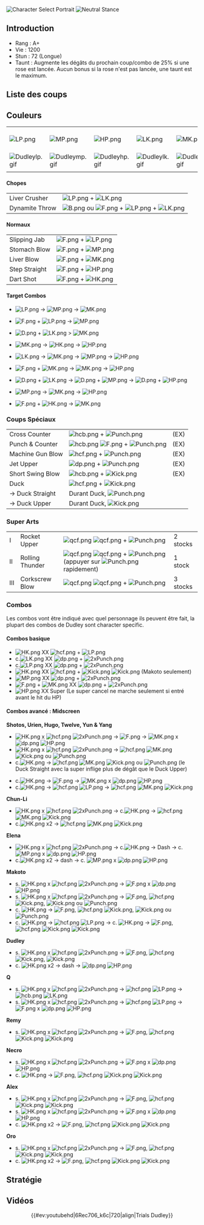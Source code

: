 ![Character Select
Portrait](Dudley3sport.gif "Character Select Portrait") ![Neutral
Stance](Dudley3s-stance-short.gif "Neutral Stance")

## Introduction

- Rang : A+
- Vie : 1200
- Stun : 72 (Longue)
- Taunt : Augmente les dégâts du prochain coup/combo de 25% si une rose
  est lancée. Aucun bonus si la rose n'est pas lancée, une taunt est le
  maximum.

## Liste des coups

## Couleurs

|                                  |                                  |                                  |                                  |                                  |                                  |                                                              |
|----------------------------------|----------------------------------|----------------------------------|----------------------------------|----------------------------------|----------------------------------|--------------------------------------------------------------|
| ![](LP.png "LP.png")             | ![](MP.png "MP.png")             | ![](HP.png "HP.png")             | ![](LK.png "LK.png")             | ![](MK.png "MK.png")             | ![](HK.png "HK.png")             | ![](LP.png "LP.png")![](MK.png "MK.png")![](HP.png "HP.png") |
| ![](Dudleylp.gif "Dudleylp.gif") | ![](Dudleymp.gif "Dudleymp.gif") | ![](Dudleyhp.gif "Dudleyhp.gif") | ![](Dudleylk.gif "Dudleylk.gif") | ![](Dudleymk.gif "Dudleymk.gif") | ![](Dudleyhk.gif "Dudleyhk.gif") | ![](Dudleylpmkhp.gif "Dudleylpmkhp.gif")                     |
|                                  |                                  |                                  |                                  |                                  |                                  |                                                              |

#### Chopes

|                |                                                                                        |
|----------------|----------------------------------------------------------------------------------------|
| Liver Crusher  | ![](LP.png "LP.png") + ![](LK.png "LK.png")                                            |
| Dynamite Throw | ![](B.png "B.png") ou ![](F.png "F.png") + ![](LP.png "LP.png") + ![](LK.png "LK.png") |

#### Normaux

|               |                                           |
|---------------|-------------------------------------------|
| Slipping Jab  | ![](F.png "F.png") + ![](LP.png "LP.png") |
| Stomach Blow  | ![](F.png "F.png") + ![](MP.png "MP.png") |
| Liver Blow    | ![](F.png "F.png") + ![](MK.png "MK.png") |
| Step Straight | ![](F.png "F.png") + ![](HP.png "HP.png") |
| Dart Shot     | ![](F.png "F.png") + ![](HK.png "HK.png") |

#### Target Combos

- ![](LP.png "LP.png") -\> ![](MP.png "MP.png") -\> ![](MK.png "MK.png")

<!-- -->

- ![](F.png "F.png") + ![](LP.png "LP.png") -\> ![](MP.png "MP.png")

<!-- -->

- ![](D.png "D.png") + ![](LK.png "LK.png") \> ![](MK.png "MK.png")

<!-- -->

- ![](MK.png "MK.png") -\> ![](HK.png "HK.png") -\> ![](HP.png "HP.png")

<!-- -->

- ![](LK.png "LK.png") -\> ![](MK.png "MK.png") -\> ![](MP.png "MP.png")
  -\> ![](HP.png "HP.png")

<!-- -->

- ![](F.png "F.png") + ![](MK.png "MK.png") -\> ![](MK.png "MK.png") -\>
  ![](HP.png "HP.png")

<!-- -->

- ![](D.png "D.png") + ![](LK.png "LK.png") -\> ![](D.png "D.png") +
  ![](MP.png "MP.png") -\> ![](D.png "D.png") + ![](HP.png "HP.png")

<!-- -->

- ![](MP.png "MP.png") -\> ![](MK.png "MK.png") -\> ![](HP.png "HP.png")

<!-- -->

- ![](F.png "F.png") + ![](HK.png "HK.png") -\> ![](MK.png "MK.png")

### Coups Spéciaux

|                   |                                                                        |      |
|-------------------|------------------------------------------------------------------------|------|
| Cross Counter     | ![](hcb.png "hcb.png") + ![](Punch.png "Punch.png")                    | (EX) |
| Punch & Counter   | ![](hcb.png "hcb.png") ![](F.png "F.png") + ![](Punch.png "Punch.png") | (EX) |
| Machine Gun Blow  | ![](hcf.png "hcf.png") + ![](Punch.png "Punch.png")                    | (EX) |
| Jet Upper         | ![](dp.png "dp.png") + ![](Punch.png "Punch.png")                      | (EX) |
| Short Swing Blow  | ![](hcb.png "hcb.png") + ![](Kick.png "Kick.png")                      | (EX) |
| Duck              | ![](hcf.png "hcf.png") + ![](Kick.png "Kick.png")                      |      |
| -\> Duck Straight | Durant Duck, ![](Punch.png "Punch.png")                                |      |
| -\> Duck Upper    | Durant Duck, ![](Kick.png "Kick.png")                                  |      |

### Super Arts

|     |                 |                                                                                                                                |          |
|-----|-----------------|--------------------------------------------------------------------------------------------------------------------------------|----------|
| I   | Rocket Upper    | ![](qcf.png "qcf.png") ![](qcf.png "qcf.png") + ![](Punch.png "Punch.png")                                                     | 2 stocks |
| II  | Rolling Thunder | ![](qcf.png "qcf.png") ![](qcf.png "qcf.png") + ![](Punch.png "Punch.png") (appuyer sur ![](Punch.png "Punch.png") rapidement) | 1 stock  |
| III | Corkscrew Blow  | ![](qcf.png "qcf.png") ![](qcf.png "qcf.png") + ![](Punch.png "Punch.png")                                                     | 3 stocks |

### Combos

Les combos vont être indiqué avec quel personnage ils peuvent être fait,
la plupart des combos de Dudley sont character specific.

#### Combos basique

- ![](HK.png "HK.png") XX ![](hcf.png "hcf.png") + ![](LP.png "LP.png")
- c.![](LK.png "LK.png") XX ![](dp.png "dp.png") +
  ![](2xPunch.png "2xPunch.png")
- c.![](LP.png "LP.png") XX ![](dp.png "dp.png") +
  ![](2xPunch.png "2xPunch.png")
- ![](HK.png "HK.png") XX ![](hcf.png "hcf.png") +
  ![](Kick.png "Kick.png") ![](Kick.png "Kick.png") (Makoto seulement)
- ![](MP.png "MP.png") XX ![](dp.png "dp.png") +
  ![](2xPunch.png "2xPunch.png")
- ![](F.png "F.png") + ![](MK.png "MK.png") XX ![](dp.png "dp.png") +
  ![](2xPunch.png "2xPunch.png")
- ![](HP.png "HP.png") XX Super (Le super cancel ne marche seulement si
  entré avant le hit du HP)

#### Combos avancé : Midscreen

**Shotos, Urien, Hugo, Twelve, Yun & Yang**

- ![](HK.png "HK.png") x ![](hcf.png "hcf.png")
  ![](2xPunch.png "2xPunch.png") -\> ![](F.png "F.png") -\>
  ![](MK.png "MK.png") x ![](dp.png "dp.png") ![](HP.png "HP.png")
- ![](HK.png "HK.png") x ![](hcf.png "hcf.png")
  ![](2xPunch.png "2xPunch.png") -\> ![](hcf.png "hcf.png")
  ![](MK.png "MK.png") ![](Kick.png "Kick.png") ou
  ![](Punch.png "Punch.png")
- c.![](HK.png "HK.png") -\> ![](hcf.png "hcf.png") ![](MK.png "MK.png")
  ![](Kick.png "Kick.png") ou ![](Punch.png "Punch.png") (le Duck
  Straight avec la super inflige plus de dégât que le Duck Upper)

<!-- -->

- c.![](HK.png "HK.png") -\> ![](F.png "F.png") -\> ![](MK.png "MK.png")
  x ![](dp.png "dp.png") ![](HP.png "HP.png")
- c.![](HK.png "HK.png") -\> ![](hcf.png "hcf.png") ![](LP.png "LP.png")
  -\> ![](hcf.png "hcf.png") ![](MK.png "MK.png")
  ![](Kick.png "Kick.png")

**Chun-Li**

- ![](HK.png "HK.png") x ![](hcf.png "hcf.png")
  ![](2xPunch.png "2xPunch.png") -\> c.![](HK.png "HK.png") -\>
  ![](hcf.png "hcf.png") ![](MK.png "MK.png") ![](Kick.png "Kick.png")
- c.![](HK.png "HK.png") x2 -\> ![](hcf.png "hcf.png")
  ![](MK.png "MK.png") ![](Kick.png "Kick.png")

**Elena**

- ![](HK.png "HK.png") x ![](hcf.png "hcf.png")
  ![](2xPunch.png "2xPunch.png") -\> c.![](HK.png "HK.png") -\> Dash -\>
  c.![](MP.png "MP.png") x ![](dp.png "dp.png") ![](HP.png "HP.png")
- c.![](HK.png "HK.png") x2 -\> dash -\> c. ![](MP.png "MP.png") x
  ![](dp.png "dp.png") ![](HP.png "HP.png")

**Makoto**

- s\. ![](HK.png "HK.png") x ![](hcf.png "hcf.png")
  ![](2xPunch.png "2xPunch.png") -\> ![](F.png "F.png") x
  ![](dp.png "dp.png") ![](HP.png "HP.png")
- s\. ![](HK.png "HK.png") x ![](hcf.png "hcf.png")
  ![](2xPunch.png "2xPunch.png") -\> ![](F.png "F.png"),
  ![](hcf.png "hcf.png") ![](Kick.png "Kick.png"),
  ![](Kick.png "Kick.png") ou ![](Punch.png "Punch.png")
- c\. ![](HK.png "HK.png") -\> ![](F.png "F.png"),
  ![](hcf.png "hcf.png") ![](Kick.png "Kick.png"),
  ![](Kick.png "Kick.png") ou ![](Punch.png "Punch.png")
- c\. ![](HK.png "HK.png") -\> ![](hcf.png "hcf.png")
  ![](LP.png "LP.png") -\> c. ![](HK.png "HK.png") -\>
  ![](F.png "F.png"), ![](hcf.png "hcf.png") ![](Kick.png "Kick.png")
  ![](Kick.png "Kick.png")

**Dudley**

- s\. ![](HK.png "HK.png") x ![](hcf.png "hcf.png")
  ![](2xPunch.png "2xPunch.png") -\> ![](F.png "F.png"),
  ![](hcf.png "hcf.png") ![](Kick.png "Kick.png"),
  ![](Kick.png "Kick.png")
- c\. ![](HK.png "HK.png") x2 -\> dash -\> ![](dp.png "dp.png")
  ![](HP.png "HP.png")

**Q**

- s\. ![](HK.png "HK.png") x ![](hcf.png "hcf.png")
  ![](2xPunch.png "2xPunch.png") -\> ![](hcf.png "hcf.png")
  ![](LP.png "LP.png") -\> ![](hcb.png "hcb.png") ![](LK.png "LK.png")
- s\. ![](HK.png "HK.png") x ![](hcf.png "hcf.png")
  ![](2xPunch.png "2xPunch.png") -\> ![](hcf.png "hcf.png")
  ![](LP.png "LP.png") -\> ![](F.png "F.png") x ![](dp.png "dp.png")
  ![](HP.png "HP.png")

**Remy**

- s\. ![](HK.png "HK.png") x ![](hcf.png "hcf.png")
  ![](2xPunch.png "2xPunch.png") -\> ![](F.png "F.png"),
  ![](hcf.png "hcf.png") ![](Kick.png "Kick.png")
  ![](Kick.png "Kick.png")

**Necro**

- s\. ![](HK.png "HK.png") x ![](hcf.png "hcf.png")
  ![](2xPunch.png "2xPunch.png") -\> ![](F.png "F.png") x
  ![](dp.png "dp.png") ![](HP.png "HP.png")
- c\. ![](HK.png "HK.png") -\> ![](F.png "F.png"),
  ![](hcf.png "hcf.png") ![](Kick.png "Kick.png")
  ![](Kick.png "Kick.png")

**Alex**

- s\. ![](HK.png "HK.png") x ![](hcf.png "hcf.png")
  ![](2xPunch.png "2xPunch.png") -\> ![](F.png "F.png"),
  ![](hcf.png "hcf.png") ![](Kick.png "Kick.png")
  ![](Kick.png "Kick.png")
- s\. ![](HK.png "HK.png") x ![](hcf.png "hcf.png")
  ![](2xPunch.png "2xPunch.png") -\> ![](F.png "F.png") x
  ![](dp.png "dp.png") ![](HP.png "HP.png")
- c\. ![](HK.png "HK.png") x2 -\> ![](F.png "F.png"),
  ![](hcf.png "hcf.png") ![](Kick.png "Kick.png")
  ![](Kick.png "Kick.png")

**Oro**

- s\. ![](HK.png "HK.png") x ![](hcf.png "hcf.png")
  ![](2xPunch.png "2xPunch.png") -\> ![](F.png "F.png"),
  ![](hcf.png "hcf.png") ![](Kick.png "Kick.png")
  ![](Kick.png "Kick.png")
- c\. ![](HK.png "HK.png") x2 -\> ![](F.png "F.png"),
  ![](hcf.png "hcf.png") ![](Kick.png "Kick.png")
  ![](Kick.png "Kick.png")

## Stratégie

## Vidéos

<center>

{{#ev:youtubehd\|6Rec706_k6c\|720\|align\|Trials Dudley}}

</center>
